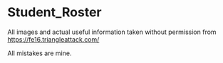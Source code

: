 # Student_Roster
All images and actual useful information taken without permission from https://fe16.triangleattack.com/

All mistakes are mine.